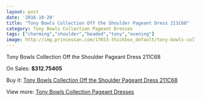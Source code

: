 ```yaml
---
layout: post
date: '2016-10-20'
title: "Tony Bowls Collection Off the Shoulder Pageant Dress 211C68"
category: Tony Bowls Collection Pageant Dresses
tags: ["charming","shoulder","beaded","tony","evening"]
image: http://img.princessan.com/17653-thickbox_default/tony-bowls-collection-off-the-shoulder-pageant-dress-211c68.jpg
---
```

Tony Bowls Collection Off the Shoulder Pageant Dress 211C68

On Sales: **$312.75405**
<a href="https://www.princessan.com/en/tony-bowls-collection-pageant-dresses/8285-tony-bowls-collection-off-the-shoulder-pageant-dress-211c68.html"><amp-img layout="responsive" width="600" height="600" src="//img.princessan.com/17653-thickbox_default/tony-bowls-collection-off-the-shoulder-pageant-dress-211c68.jpg" alt="Tony Bowls Collection Off the Shoulder Pageant Dress 211C68 0" /></a>
<a href="https://www.princessan.com/en/tony-bowls-collection-pageant-dresses/8285-tony-bowls-collection-off-the-shoulder-pageant-dress-211c68.html"><amp-img layout="responsive" width="600" height="600" src="//img.princessan.com/17654-thickbox_default/tony-bowls-collection-off-the-shoulder-pageant-dress-211c68.jpg" alt="Tony Bowls Collection Off the Shoulder Pageant Dress 211C68 1" /></a>
<a href="https://www.princessan.com/en/tony-bowls-collection-pageant-dresses/8285-tony-bowls-collection-off-the-shoulder-pageant-dress-211c68.html"><amp-img layout="responsive" width="600" height="600" src="//img.princessan.com/17655-thickbox_default/tony-bowls-collection-off-the-shoulder-pageant-dress-211c68.jpg" alt="Tony Bowls Collection Off the Shoulder Pageant Dress 211C68 2" /></a>
<a href="https://www.princessan.com/en/tony-bowls-collection-pageant-dresses/8285-tony-bowls-collection-off-the-shoulder-pageant-dress-211c68.html"><amp-img layout="responsive" width="600" height="600" src="//img.princessan.com/17656-thickbox_default/tony-bowls-collection-off-the-shoulder-pageant-dress-211c68.jpg" alt="Tony Bowls Collection Off the Shoulder Pageant Dress 211C68 3" /></a>

Buy it: [Tony Bowls Collection Off the Shoulder Pageant Dress 211C68](https://www.princessan.com/en/tony-bowls-collection-pageant-dresses/8285-tony-bowls-collection-off-the-shoulder-pageant-dress-211c68.html "Tony Bowls Collection Off the Shoulder Pageant Dress 211C68")

View more: [Tony Bowls Collection Pageant Dresses](https://www.princessan.com/en/66-tony-bowls-collection-pageant-dresses "Tony Bowls Collection Pageant Dresses")